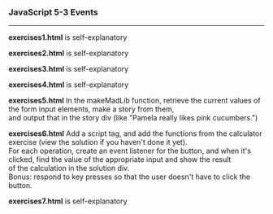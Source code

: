 <h3>JavaScript 5-3 Events</h3>

---

<strong>exercises1.html</strong> is self-explanatory

<strong>exercises2.html</strong> is self-explanatory

<strong>exercises3.html</strong> is self-explanatory

<strong>exercises4.html</strong> is self-explanatory

<strong>exercises5.html</strong> In the makeMadLib function, retrieve the current values of the form input elements, make a story from them,<br>
and output that in the story div (like "Pamela really likes pink cucumbers.")

<strong>exercises6.html</strong> Add a script tag, and add the functions from the calculator exercise (view the solution if you haven't done it yet).<br>
For each operation, create an event listener for the button, and when it's clicked, find the value of the appropriate input and show the result<br>
of the calculation in the solution div.<br>
Bonus: respond to key presses so that the user doesn't have to click the button.

<strong>exercises7.html</strong> is self-explanatory

